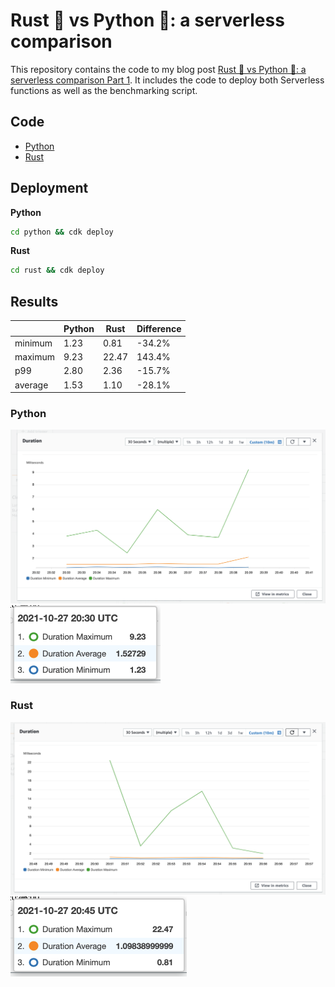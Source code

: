 # Rust 🦀 vs Python 🐍: a serverless comparison

This repository contains the code to my blog post [Rust 🦀 vs Python 🐍: a serverless comparison Part 1](). It includes the code to deploy both Serverless functions as well as the benchmarking script. 

## Code

* [Python](./python)
* [Rust](./rust)

## Deployment

**Python**

```bash
cd python && cdk deploy
```

**Rust**

```bash
cd rust && cdk deploy
```

## Results

|         | Python | Rust  | Difference |
|---------|--------|-------|------------|
| minimum | 1.23   | 0.81  | -34.2%     |
| maximum | 9.23   | 22.47 | 143.4%     |
| p99     | 2.80   | 2.36  | -15.7%     |
| average | 1.53   | 1.10  | -28.1%     |
### Python

![graph](./images/python_graph.png)
![metrics](./images/python_metrics.png)

### Rust

![graph](./images/rust_graph.png)
![metrics](./images/rust_metrics.png)